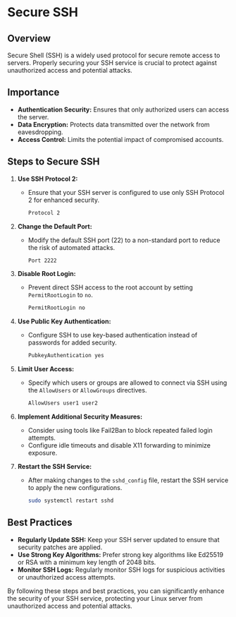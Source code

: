 # Secure SSH

## Overview

Secure Shell (SSH) is a widely used protocol for secure remote access to servers. Properly securing your SSH service is crucial to protect against unauthorized access and potential attacks.

## Importance

- **Authentication Security:** Ensures that only authorized users can access the server.
- **Data Encryption:** Protects data transmitted over the network from eavesdropping.
- **Access Control:** Limits the potential impact of compromised accounts.

## Steps to Secure SSH

1. **Use SSH Protocol 2:**
   - Ensure that your SSH server is configured to use only SSH Protocol 2 for enhanced security.

     ```bash
     Protocol 2
     ```

2. **Change the Default Port:**
   - Modify the default SSH port (22) to a non-standard port to reduce the risk of automated attacks.

     ```bash
     Port 2222
     ```

3. **Disable Root Login:**
   - Prevent direct SSH access to the root account by setting `PermitRootLogin` to `no`.

     ```bash
     PermitRootLogin no
     ```

4. **Use Public Key Authentication:**
   - Configure SSH to use key-based authentication instead of passwords for added security.

     ```bash
     PubkeyAuthentication yes
     ```

5. **Limit User Access:**
   - Specify which users or groups are allowed to connect via SSH using the `AllowUsers` or `AllowGroups` directives.

     ```bash
     AllowUsers user1 user2
     ```

6. **Implement Additional Security Measures:**
   - Consider using tools like Fail2Ban to block repeated failed login attempts.
   - Configure idle timeouts and disable X11 forwarding to minimize exposure.

7. **Restart the SSH Service:**
   - After making changes to the `sshd_config` file, restart the SSH service to apply the new configurations.

     ```bash
     sudo systemctl restart sshd
     ```

## Best Practices

- **Regularly Update SSH:** Keep your SSH server updated to ensure that security patches are applied.
- **Use Strong Key Algorithms:** Prefer strong key algorithms like Ed25519 or RSA with a minimum key length of 2048 bits.
- **Monitor SSH Logs:** Regularly monitor SSH logs for suspicious activities or unauthorized access attempts.

By following these steps and best practices, you can significantly enhance the security of your SSH service, protecting your Linux server from unauthorized access and potential attacks.
